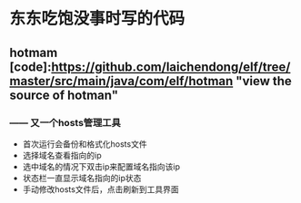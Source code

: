 # 东东吃饱没事时写的代码

## hotmam [code]:https://github.com/laichendong/elf/tree/master/src/main/java/com/elf/hotman "view the source of hotman"
###  —— 又一个hosts管理工具

* 首次运行会备份和格式化hosts文件
* 选择域名查看指向的ip
* 选中域名的情况下双击ip来配置域名指向该ip
* 状态栏一直显示域名指向的ip状态
* 手动修改hosts文件后，点击刷新到工具界面